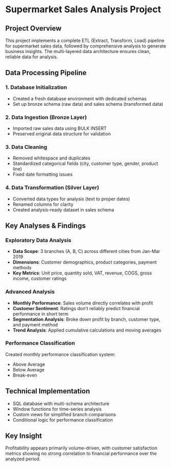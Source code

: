 # Supermarket Sales Analysis Project

## Project Overview
This project implements a complete ETL (Extract, Transform, Load) pipeline for supermarket sales data, followed by comprehensive analysis to generate business insights. The multi-layered data architecture ensures clean, reliable data for analysis.

## Data Processing Pipeline

### 1. Database Initialization
- Created a fresh database environment with dedicated schemas
- Set up bronze schema (raw data) and sales schema (transformed data)

### 2. Data Ingestion (Bronze Layer)
- Imported raw sales data using BULK INSERT
- Preserved original data structure for validation

### 3. Data Cleaning
- Removed whitespace and duplicates
- Standardized categorical fields (city, customer type, gender, product line)
- Fixed date formatting issues

### 4. Data Transformation (Silver Layer)
- Converted data types for analysis (text to proper dates)
- Renamed columns for clarity
- Created analysis-ready dataset in sales schema

## Key Analyses & Findings

### Exploratory Data Analysis
- **Data Scope**: 3 branches (A, B, C) across different cities from Jan-Mar 2019
- **Dimensions**: Customer demographics, product categories, payment methods
- **Key Metrics**: Unit price, quantity sold, VAT, revenue, COGS, gross income, customer ratings

### Advanced Analysis
- **Monthly Performance**: Sales volume directly correlates with profit
- **Customer Sentiment**: Ratings don't reliably predict financial performance in short term
- **Segmentation Analysis**: Broke down profit by branch, customer type, and payment method
- **Trend Analysis**: Applied cumulative calculations and moving averages

### Performance Classification
Created monthly performance classification system:
- Above Average
- Below Average
- Break-even

## Technical Implementation
- SQL database with multi-schema architecture
- Window functions for time-series analysis
- Custom views for simplified branch comparisons
- Conditional logic for performance classification

## Key Insight
Profitability appears primarily volume-driven, with customer satisfaction metrics showing no strong correlation to financial performance over the analyzed period.
